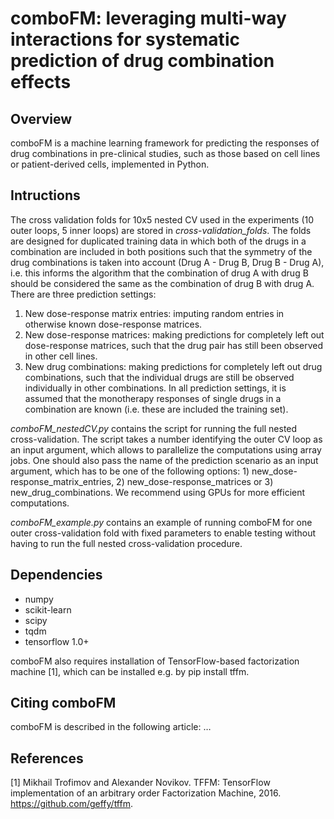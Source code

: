 # comboFM: leveraging multi-way interactions for systematic prediction of drug combination effects

## Overview

comboFM is a machine learning framework for predicting the responses of drug combinations in pre-clinical studies, such as those based on cell lines or patient-derived cells, implemented in Python. 


## Intructions

The cross validation folds for 10x5 nested CV used in the experiments (10 outer loops, 5 inner loops) are stored in *cross-validation_folds*. The folds are designed for duplicated training data in which both of the drugs in a combination are included in both positions such that the symmetry of the drug combinations is taken into account (Drug A - Drug B, Drug B - Drug A), i.e. this informs the algorithm that the combination of drug A with drug B should be considered the same as the combination of drug B with drug A. There are three prediction settings:
1. New dose-response matrix entries: imputing random entries in otherwise known dose-response matrices.
2. New dose-response matrices: making predictions for completely left out dose-response matrices, such that the drug pair has still been observed in other cell lines.
3. New drug combinations: making predictions for completely left out drug combinations, such that the individual drugs are still be observed individually in other combinations.
In all prediction settings, it is assumed that the monotherapy responses of single drugs in a combination are known (i.e. these are included the training set).

*comboFM_nestedCV.py* contains the script for running the full nested cross-validation. The script takes a number identifying the outer CV loop as an input argument, which allows to parallelize the computations using array jobs. One should also pass the name of the prediction scenario as an input argument, which has to be one of the following options: 1) new_dose-response_matrix_entries, 2) new_dose-response_matrices or 3) new_drug_combinations. We recommend using GPUs for more efficient computations.

*comboFM_example.py* contains an example of running comboFM for one outer cross-validation fold with fixed parameters to enable testing without having to run the full nested cross-validation procedure. 


## Dependencies

- numpy
- scikit-learn
- scipy
- tqdm
- tensorflow 1.0+

comboFM also requires installation of TensorFlow-based factorization machine [1], which can be installed e.g. by pip install tffm. 


## Citing comboFM

comboFM is described in the following article:
…


## References 

[1] Mikhail Trofimov and Alexander Novikov. TFFM: TensorFlow implementation of an arbitrary order Factorization Machine, 2016. https://github.com/geffy/tffm.
